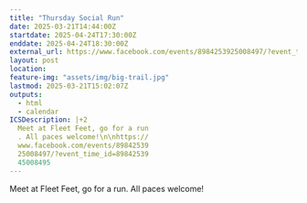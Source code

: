```yaml
---
title: "Thursday Social Run"
date: 2025-03-21T14:44:00Z
startdate: 2025-04-24T17:30:00Z
enddate: 2025-04-24T18:30:00Z
external_url: https://www.facebook.com/events/8984253925008497/?event_time_id=8984253945008495
layout: post
location: 
feature-img: "assets/img/big-trail.jpg"
lastmod: 2025-03-21T15:02:07Z
outputs:
  - html
  - calendar
ICSDescription: |+2
  Meet at Fleet Feet, go for a run  . All paces welcome!\n\nhttps://  www.facebook.com/events/89842539  25008497/?event_time_id=89842539  45008495
---
```


Meet at Fleet Feet, go for a run. All paces welcome!<br>
  <br>
  
